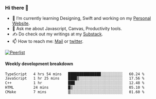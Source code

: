 ### Hi there 👋

- 🌱 I’m currently learning Designing, Swift and working on my [Personal Website](https://kvaishak.com/).
- 💬 Ask me about Javascript, Canvas,  Productivity tools. 
- :writing_hand: Do check out my writings at my [Substack](https://kvaishak.substack.com/).
- 📫 How to reach me: [Mail](mailto:vaishak.kaippanchery@gmail.com) or [twitter](https://twitter.com/kvaishack).

[![Peerlist](https://github-readme-badge.peerlist.io/api/vaishak)](https://peerlist.io/vaishak)

#### Weekly development breakdown

<!--START_SECTION:waka-->

```txt
TypeScript   4 hrs 54 mins   ███████████████░░░░░░░░░░   60.24 %
JavaScript   1 hr 25 mins    ████▒░░░░░░░░░░░░░░░░░░░░   17.56 %
C++          1 hr            ███░░░░░░░░░░░░░░░░░░░░░░   12.48 %
HTML         24 mins         █▒░░░░░░░░░░░░░░░░░░░░░░░   05.10 %
CMake        7 mins          ▒░░░░░░░░░░░░░░░░░░░░░░░░   01.60 %
```

<!--END_SECTION:waka-->
